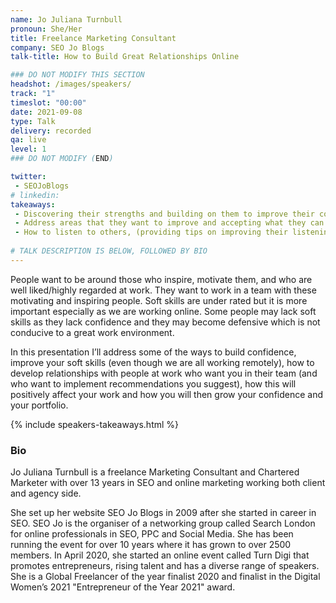 ```yaml
---
name: Jo Juliana Turnbull
pronoun: She/Her
title: Freelance Marketing Consultant
company: SEO Jo Blogs
talk-title: How to Build Great Relationships Online

### DO NOT MODIFY THIS SECTION
headshot: /images/speakers/
track: "1"
timeslot: "00:00"
date: 2021-09-08
type: Talk
delivery: recorded
qa: live
level: 1
### DO NOT MODIFY (END)

twitter:
 - SEOJoBlogs
# linkedin: 
takeaways:
 - Discovering their strengths and building on them to improve their confidence. 
 - Address areas that they want to improve and accepting what they can or cannot change 
 - How to listen to others, (providing tips on improving their listening and getting people to listen to them and take what they have said on board)
 
# TALK DESCRIPTION IS BELOW, FOLLOWED BY BIO
---
```


People want to be around those who inspire, motivate them, and who are well liked/highly regarded at work. They want to work in a team with these motivating and inspiring people. Soft skills are under rated but it is more important especially as we are working online. Some people may lack soft skills as they lack confidence and they may become defensive which is not conducive to a great work environment. 

In this presentation I’ll address some of the ways to build confidence, improve your soft skills (even though we are all working remotely), how to develop relationships with people at work who want you in their team (and who want to implement recommendations you suggest), how this will positively affect your work and how you will then grow your confidence and your portfolio. 

{% include speakers-takeaways.html %}

<h3>Bio</h3>
Jo Juliana Turnbull is a freelance Marketing Consultant and Chartered Marketer with over 13 years in SEO and online marketing working both client and agency side. 

She set up her website SEO Jo Blogs in 2009 after she started in career in SEO. SEO Jo is the organiser of a networking group called Search London for online professionals in SEO, PPC and Social Media. She has been running the event for over 10 years where it has grown to over 2500 members. In April 2020, she started an online event called Turn Digi that promotes entrepreneurs, rising talent and has a diverse range of speakers. She is a Global Freelancer of the year finalist 2020 and finalist in the Digital Women’s 2021 "Entrepreneur of the Year 2021" award.